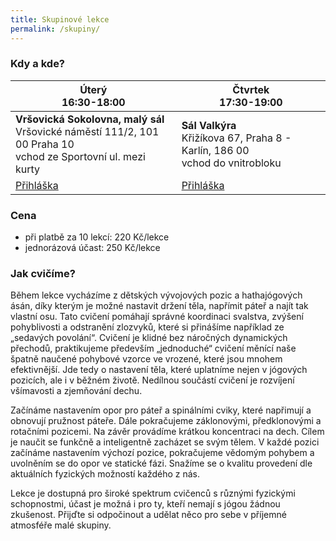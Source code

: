 ```yaml
---
title: Skupinové lekce
permalink: /skupiny/
---
```

### Kdy a kde?

| Úterý <br> 16:30-18:00                                                                                               | Čtvrtek <br> 17:30-19:00                                                            |
|----------------------------------------------------------------------------------------------------------------------|-------------------------------------------------------------------------------------|
| **Vršovická Sokolovna, malý sál**<br/>Vršovické náměstí 111/2, 101 00 Praha 10<br/>vchod ze Sportovní ul. mezi kurty | **Sál Valkýra**<br/>Křižíkova 67, Praha 8 - Karlín, 186 00<br/>vchod do vnitrobloku |
| [Přihláška](https://docs.google.com/forms/d/e/1FAIpQLScX4KyS0UKryEC8-ZRAVG1NFVd_cwCj4_cIGfcSY1TmJwEC8g/viewform?usp=pp_url&entry.237922298=Vr%C5%A1ovice+%C3%9Ater%C3%BD+16:30+-+18:00)                                                                  | [Přihláška](https://docs.google.com/forms/d/e/1FAIpQLScX4KyS0UKryEC8-ZRAVG1NFVd_cwCj4_cIGfcSY1TmJwEC8g/viewform?usp=pp_url&entry.237922298=Karl%C3%ADn+%C4%8Ctvrtek+17:30+-+19:00)                         |

### Cena

* při platbě za 10 lekcí: 220 Kč/lekce
* jednorázová účast: 250 Kč/lekce

### Jak cvičíme?

Během lekce vycházíme z dětských vývojových pozic a hathajógových ásán, díky kterým je možné
nastavit držení těla, napřímit páteř a najít tak vlastní osu. Tato cvičení pomáhají správné koordinaci
svalstva, zvýšení pohyblivosti a odstranění zlozvyků, které si přinášíme například ze „sedavých
povolání“. Cvičení je klidné bez náročných dynamických přechodů, praktikujeme především
„jednoduché“ cvičení měnící naše špatně naučené pohybové vzorce ve vrozené, které jsou mnohem
efektivnější. Jde tedy o nastavení těla, které uplatníme nejen v jógových pozicích, ale i v běžném životě.
Nedílnou součástí cvičení je rozvíjení všímavosti a zjemňování dechu.

Začínáme nastavením opor pro páteř a spinálními cviky, které napřimují a obnovují pružnost páteře. Dále
pokračujeme záklonovými, předklonovými a rotačními pozicemi. Na závěr provádíme krátkou
koncentraci na dech. Cílem je naučit se funkčně a inteligentně zacházet se svým tělem. V každé pozici
začínáme nastavením výchozí pozice, pokračujeme vědomým pohybem a uvolněním se do opor ve
statické fázi. Snažíme se o kvalitu provedení dle aktuálních fyzických možností každého z nás.

Lekce je dostupná pro široké spektrum cvičenců s různými fyzickými schopnostmi, účast je možná i pro
ty, kteří nemají s jógou žádnou zkušenost. Přijďte si odpočinout a udělat něco pro sebe v příjemné
atmosféře malé skupiny.
